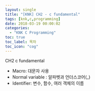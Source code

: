 ```yaml
---
layout: single
title: "[KNK] CH2 - c fundamental"
tags: [knk,c,programming]
date: 2018-03-19 00:00:02
categories:
  - "KNK C Programming"
toc: true
toc_label: 목차
toc_icon: "cog"
---
```

CH2 c fundamental

* Macro: 대문자 사용 
* Normal variable : 알파벳과 언더스코어(_) 
* Identifier: 변수, 함수, 여러 객체의 이름
